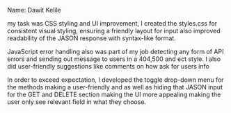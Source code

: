 Name: Dawit Kelile

my task was CSS styling and UI improvement, I created the styles.css for consistent visual styling, ensuring a friendly layout for input also improved readability of the JASON response with syntax-like format.

JavaScript error handling also was part of my job detecting any form of API errors and sending out message to users in a 404,500 and ect style. I also did user-friendly suggestions like comments on how ask for users info

In order to exceed expectation, I developed the toggle drop-down menu for the methods making a user-friendly and as well as hiding that JASON input for the GET and DELETE section making the UI more appealing making the user only see relevant field in what they choose.